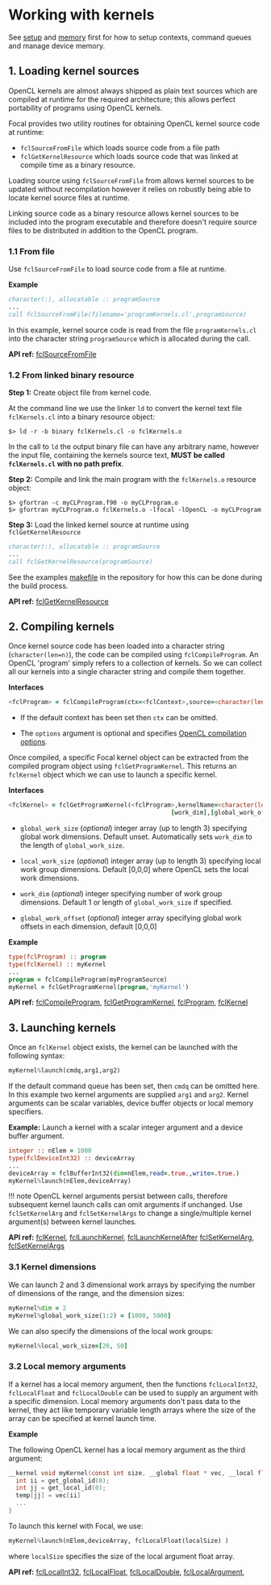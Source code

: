 # Working with kernels

See [setup](../setup) and [memory](../memory) first for how to setup contexts, command queues and manage device memory.

## 1. Loading kernel sources

OpenCL kernels are almost always shipped as plain text sources which are compiled at runtime for the required architecture;
this allows perfect portability of programs using OpenCL kernels.

Focal provides two utility routines for obtaining OpenCL kernel source code at runtime:

- `fclSourceFromFile` which loads source code from a file path
- `fclGetKernelResource` which loads source code that was linked at compile time as a binary resource.

Loading source using `fclSourceFromFile` from allows kernel sources to be updated without recompilation however it relies on robustly being able to locate kernel source files at runtime.

Linking source code as a binary resource allows kernel sources to be included into the program executable and therefore doesn't require source files to be distributed in addition to the OpenCL program.

### 1.1 From file

Use `fclSourceFromFile` to load source code from a file at runtime.

__Example__

```fortran
character(:), allocatable :: programSource
...
call fclSourceFromFile(filename='programKernels.cl',programSource)
```

In this example, kernel source code is read from the file `programKernels.cl` into the character string `programSource` which is allocated during the call.

__API ref:__
[fclSourceFromFile](https://lkedward.github.io/focal-api/interface/fclsourcefromfile.html)

### 1.2 From linked binary resource

__Step 1:__
Create object file from kernel code.

At the command line we use the linker `ld` to convert the kernel text file `fclKernels.cl` into a binary resource object:

```shell
$> ld -r -b binary fclKernels.cl -o fclKernels.o
```

In the call to `ld` the output binary file can have any arbitrary name, however the input file, containing the kernels source text, __MUST be called `fclKernels.cl` with no path prefix__.

__Step 2:__
Compile and link the main program with the `fclKernels.o` resource object:

```shell
$> gfortran -c myCLProgram.f90 -o myCLProgram.o
$> gfortran myCLProgram.o fclKernels.o -lfocal -lOpenCL -o myCLProgram
```

__Step 3:__
Load the linked kernel source at runtime using `fclGetKernelResource`

```fortran
character(:), allocatable :: programSource
...
call fclGetKernelResource(programSource)
```

See the examples [makefile](https://github.com/LKedward/focal/blob/master/examples/makefile) in the repository for how this can be done during the build process.

__API ref:__
[fclGetKernelResource](https://lkedward.github.io/focal-api/interface/fclgetkernelresource.html)

## 2. Compiling kernels

Once kernel source code has been loaded into a character string (`character(len=n)`), the code can be compiled using `fclCompileProgram`.
An OpenCL 'program' simply refers to a collection of kernels. So we can collect all our kernels into a single character string and compile them together.

__Interfaces__

```fortran
<fclProgram> = fclCompileProgram(ctx=<fclContext>,source=<character(len=n)>,options=<character(len=n)>)
```

- If the default context has been set then `ctx` can be omitted.

- The `options` argument is optional and specifies [OpenCL compilation options](https://www.khronos.org/registry/OpenCL/sdk/1.2/docs/man/xhtml/clBuildProgram.html#notes).

Once compiled, a specific Focal kernel object can be extracted from the compiled program object using `fclGetProgramKernel`.
This returns an `fclKernel` object which we can use to launch a specific kernel.

__Interfaces__

```fortran
<fclKernel> = fclGetProgramKernel(<fclProgram>,kernelName=<character(len=n)>,[global_work_size],[local_work_size], &
                                             [work_dim],[global_work_offset])
```

- `global_work_size` (*optional*) integer array (up to length 3) specifying global work dimensions. Default unset.
Automatically sets `work_dim` to the length of `global_work_size`.

- `local_work_size` (*optional*) integer array (up to length 3) specifying local work group dimensions.
Default [0,0,0] where OpenCL sets the local work dimensions.

- `work_dim` (*optional*) integer specifying number of work group dimensions.
Default 1 or length of `global_work_size` if specified.

- `global_work_offset` (*optional*) integer array specifying global work offsets in each dimension, default [0,0,0]



__Example__


```fortran
type(fclProgram) :: program
type(fclKernel) :: myKernel
...
program = fclCompileProgram(myProgramSource)
myKernel = fclGetProgramKernel(program,'myKernel')
```

__API ref:__
[fclCompileProgram](https://lkedward.github.io/focal-api/interface/fclcompileprogram.html),
[fclGetProgramKernel](https://lkedward.github.io/focal-api/interface/fclgetprogramkernel.html),
[fclProgram](https://lkedward.github.io/focal-api/type/fclprogram.html),
[fclKernel](https://lkedward.github.io/focal-api/type/fclkernel.html)




## 3. Launching kernels

Once an `fclKernel` object exists, the kernel can be launched with the following syntax:

```fortran
myKernel%launch(cmdq,arg1,arg2)
```

If the default command queue has been set, then `cmdq` can be omitted here.
In this example two kernel arguments are supplied `arg1` and `arg2`.
Kernel arguments can be scalar variables, device buffer objects or local memory specifiers.

__Example:__
Launch a kernel with a scalar integer argument and a device buffer argument.

```fortran
integer :: nElem = 1000
type(fclDeviceInt32) :: deviceArray
...
deviceArray = fclBufferInt32(dim=nElem,read=.true.,write=.true.)
myKernel%launch(nElem,deviceArray)
```

!!! note
    OpenCL kernel arguments persist between calls, therefore subsequent kernel launch calls can omit arguments if unchanged.
    Use `fclSetKernelArg` and `fclSetKernelArgs` to change a single/multiple kernel argument(s) between kernel launches.


__API ref:__
[fclKernel](https://lkedward.github.io/focal-api/type/fclkernel.html),
[fclLaunchKernel](https://lkedward.github.io/focal-api/interface/fcllaunchkernel.html),
[fclLaunchKernelAfter](https://lkedward.github.io/focal-api/interface/fcllaunchkernelafter.html)
[fclSetKernelArg](https://lkedward.github.io/focal-api/interface/fclsetkernelarg.html),
[fclSetKernelArgs](https://lkedward.github.io/focal-api/interface/fclsetkernelargs.html)

### 3.1 Kernel dimensions
We can launch 2 and 3 dimensional work arrays by specifying the number of dimensions of the range, and the dimension sizes:

```fortran
myKernel%dim = 2
myKernel%global_work_size(1:2) = [1000, 5000]
```

We can also specify the dimensions of the local work groups:

```fortran
myKernel%local_work_size=[20, 50]
```


### 3.2 Local memory arguments

If a kernel has a local memory argument, then the functions `fclLocalInt32`, `fclLocalFloat` and `fclLocalDouble` can be used to
supply an argument with a specific dimension.
Local memory arguments don't pass data to the kernel, they act like temporary variable length arrays where the size of the array can be specified at kernel launch time.

__Example__

The following OpenCL kernel has a local memory argument as the third argument:

```c
__kernel void myKernel(const int size, __global float * vec, __local float * temp){
  int ii = get_global_id(0);
  int jj = get_local_id(0);
  temp[jj] = vec[ii]
  ...
}
```

To launch this kernel with Focal, we use:

```fortran
myKernel%launch(nElem,deviceArray, fclLocalFloat(localSize) )
```

where `localSize` specifies the size of the local argument float array.

__API ref:__
[fclLocalInt32](https://lkedward.github.io/focal-api/interface/fcllocalint32.html),
[fclLocalFloat](https://lkedward.github.io/focal-api/interface/fcllocalfloat.html),
[fclLocalDouble](https://lkedward.github.io/focal-api/interface/fcllocaldouble.html),
[fclLocalArgument](https://lkedward.github.io/focal-api/type/fcllocalargument.html),
